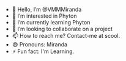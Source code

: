 - 👋 Hello, I’m @VMMMiranda
- 👀 I’m interested in Phyton
- 🌱 I’m currently learning Phyton
- 💞️ I’m looking to collaborate on a project
- 📫 How to reach me? Contact-me at scool.
- 😄 Pronouns: Miranda
- ⚡ Fun fact: I'm Learning.

<!---
VMMMiranda/VMMMiranda is a ✨ special ✨ repository because its `README.md` (this file) appears on your GitHub profile.
You can click the Preview link to take a look at your changes.
--->
